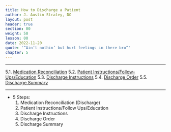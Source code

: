 ```yaml
---
title: How to Discharge a Patient
author: J. Austin Straley, DO
layout: post
header: true
section: 00
weight: 50
lesson: 00
date: 2022-11-20
quote: '“Ain’t nothin’ but hurt feelings in there bro”'
chapter: 5
---
```


<hr>

5.1. [Medication Reconciliation][1]
5.2. [Patient Instructions/Follow-Ups/Education][2]
5.3. [Discharge Instructions][3]
5.4. [Discharge Order][4]
5.5. [Discharge Summary][5]
<hr>

- 5 Steps:
	1. Medication Reconciliation (Discharge)
	2. Patient Instructions/Follow Ups/Education
	3. Discharge Instructions
	4. Discharge Order
    5. Discharge Summary


[1]: /internguidepages/1.5.1-medrec/
[2]: /internguidepages/1.5.2-patient-instructions/
[3]: /internguidepages/1.5.3-discharge-instructions/
[4]: /internguidepages/1.5.4-discharge-order/
[5]: /internguidepages/1.5.5-discharge-summary/